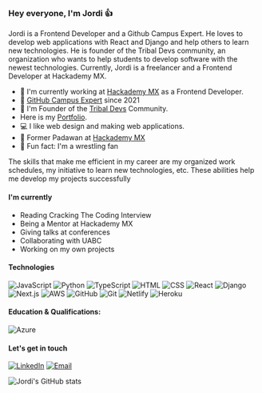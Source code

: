 ### Hey everyone, I'm Jordi 👍

Jordi is a Frontend Developer and a Github Campus Expert. He loves to develop web applications with React and Django and help others to learn new technologies. He is founder of the Tribal Devs community, an organization who wants to help students to develop software with the newest technologies. Currently, Jordi is a freelancer and a Frontend Developer at Hackademy MX.

- :star2: I'm currently working at <a href="https://hackademy.lat/">Hackademy MX</a> as a Frontend Developer.
- 🚩 <a href="https://githubcampus.expert/JordiEspinozaMendoza/">GitHub Campus Expert</a> since 2021
- :star2: I'm Founder of the <a href="https://www.tribaldevs.com/">Tribal Devs</a> Community.
- Here is my <a href="https://www.itsmejordi.live/#/">Portfolio</a>.
- :computer: I like web design and making web applications.
- :star2: Former Padawan at <a href="https://hackademy.lat/">Hackademy MX</a>
- :muscle: Fun fact: I'm a wrestling fan


The skills that make me efficient in my career are my organized work schedules, my initiative to learn new technologies, etc. These abilities help me develop my projects successfully

#### I'm currently

- Reading Cracking The Coding Interview
- Being a Mentor at Hackademy MX
- Giving talks at conferences
- Collaborating with UABC
- Working on my own projects

#### Technologies

![JavaScript](https://img.shields.io/badge/javascript-%23323330.svg?style=for-the-badge&logo=javascript&logoColor=%23F7DF1E) ![Python](https://img.shields.io/badge/python-%230077b5.svg?style=for-the-badge&logo=python&logoColor=%23F7DF1E) ![TypeScript](https://img.shields.io/badge/typescript-%23007acc.svg?style=for-the-badge&logo=typescript&logoColor=%23F7DF1E) ![HTML](https://img.shields.io/badge/html-%23e34f2c.svg?style=for-the-badge&logo=html&logoColor=%23F7DF1E) ![CSS](https://img.shields.io/badge/css-%23563d7c.svg?style=for-the-badge&logo=css&logoColor=%23F7DF1E) ![React](https://img.shields.io/badge/react-%23323330.svg?style=for-the-badge&logo=react&logoColor=%2361DBFB) ![Django](https://img.shields.io/badge/django-%2523323330.svg?style=for-the-badge&logo=django&logoColor=%2523F7DF1E) ![Next.js](https://img.shields.io/badge/next.js-%23323330.svg?style=for-the-badge&logo=next.js&logoColor=%2523F7DF1E) ![AWS](https://img.shields.io/badge/aws-%23e34f2c.svg?style=for-the-badge&logo=aws&logoColor=%23F7DF1E) ![GitHub](https://img.shields.io/badge/github-%23323330.svg?style=for-the-badge&logo=github&logoColor=%2523F7DF1E) ![Git](https://img.shields.io/badge/git-%23f7df1e.svg?style=for-the-badge&logo=git&logoColor=%2523F7DF1E) ![Netlify](https://img.shields.io/badge/netlify-%23323330.svg?style=for-the-badge&logo=netlify&logoColor=%2523F7DF1E) ![Heroku](https://img.shields.io/badge/heroku-%23323330.svg?style=for-the-badge&logo=heroku&logoColor=%2523F7DF1E)

#### Education & Qualifications:

![Azure](https://img.shields.io/badge/az_900_microsoft_azure_fundamentals-%23323330.svg?style=for-the-badge&logo=microsoft&logoColor=%2523F7DF1E)

#### Let's get in touch

[![LinkedIn](https://img.shields.io/badge/linkedin-%23323330.svg?style=for-the-badge&logo=linkedin&logoColor=%2523F7DF1E)](https://www.linkedin.com/in/jordiespinoza/) [![Email](https://img.shields.io/badge/email-%23323330.svg?style=for-the-badge&logo=gmail&logoColor=%2523F7DF1E)](mailto:jordi8101@gmail.com)

![Jordi's GitHub stats](https://github-readme-stats.vercel.app/api?username=JordiEspinozaMendoza&show_icons=true)
